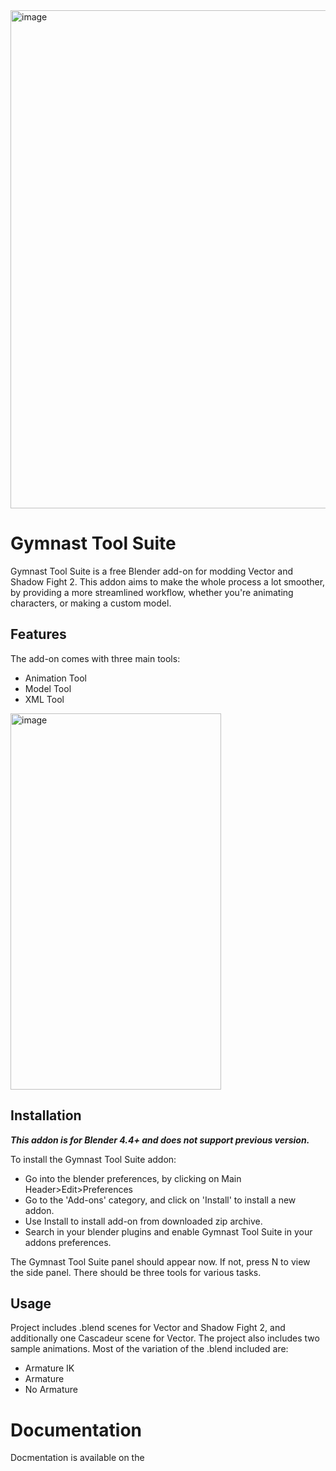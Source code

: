 <img width="1442" height="797" alt="image" src="https://github.com/user-attachments/assets/91812928-c85b-429e-8ea8-afd132085d27" />

# Gymnast Tool Suite
Gymnast Tool Suite is a free Blender add-on for modding Vector and Shadow Fight 2. This addon aims to make the whole process a lot smoother, by providing a more streamlined workflow, whether you're animating characters, or making a custom model.

## Features
The add-on comes with three main tools:
- Animation Tool
- Model Tool
- XML Tool

<img width="337" height="602" alt="image" src="https://github.com/user-attachments/assets/9ad59b1d-2cde-4cc0-9108-4e721d9370f7" />

## Installation
***This addon is for Blender 4.4+ and does not support previous version.***

To install the Gymnast Tool Suite addon:
 * Go into the blender preferences, by clicking on Main Header>Edit>Preferences
 * Go to the 'Add-ons' category, and click on 'Install' to install a new addon.
 * Use Install to install add-on from downloaded zip archive.
 * Search in your blender plugins and enable Gymnast Tool Suite in your addons preferences.

The Gymnast Tool Suite panel should appear now. If not, press N to view the side panel. There should be three tools for various tasks.

## Usage
Project includes .blend scenes for Vector and Shadow Fight 2, and additionally one Cascadeur scene for Vector. The project also includes two sample animations. Most of the variation of the .blend included are:
- Armature IK
- Armature
- No Armature

# Documentation
Docmentation is available on the
